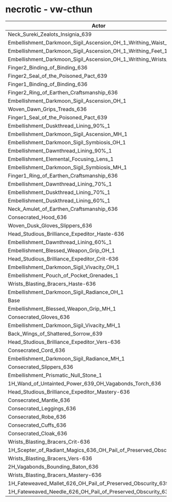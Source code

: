 # necrotic - vw-cthun
| Actor | DPS | Increase |
|---|:---:|:---:|
|Neck_Sureki_Zealots_Insignia_639|1044659|1.13%|
|Embellishment_Darkmoon_Sigil_Ascension_OH_1_Writhing_Waist_1|1044637|1.13%|
|Embellishment_Darkmoon_Sigil_Ascension_OH_1_Writhing_Feet_1|1044452|1.11%|
|Embellishment_Darkmoon_Sigil_Ascension_OH_1_Writhing_Wrists_1|1043791|1.05%|
|Finger2_Binding_of_Binding_636|1042753|0.95%|
|Finger2_Seal_of_the_Poisoned_Pact_639|1041046|0.78%|
|Finger1_Binding_of_Binding_636|1040294|0.71%|
|Finger2_Ring_of_Earthen_Craftsmanship_636|1038353|0.52%|
|Embellishment_Darkmoon_Sigil_Ascension_OH_1|1038270|0.51%|
|Woven_Dawn_Grips_Treads_636|1038175|0.50%|
|Finger1_Seal_of_the_Poisoned_Pact_639|1037718|0.46%|
|Embellishment_Duskthread_Lining_90%_1|1036971|0.39%|
|Embellishment_Darkmoon_Sigil_Ascension_MH_1|1036574|0.35%|
|Embellishment_Darkmoon_Sigil_Symbiosis_OH_1|1036574|0.35%|
|Embellishment_Dawnthread_Lining_90%_1|1036518|0.34%|
|Embellishment_Elemental_Focusing_Lens_1|1036266|0.32%|
|Embellishment_Darkmoon_Sigil_Symbiosis_MH_1|1035970|0.29%|
|Finger1_Ring_of_Earthen_Craftsmanship_636|1035786|0.27%|
|Embellishment_Dawnthread_Lining_70%_1|1035726|0.27%|
|Embellishment_Duskthread_Lining_70%_1|1035652|0.26%|
|Embellishment_Duskthread_Lining_60%_1|1035485|0.24%|
|Neck_Amulet_of_Earthen_Craftsmanship_636|1035483|0.24%|
|Consecrated_Hood_636|1035447|0.24%|
|Woven_Dusk_Gloves_Slippers_636|1035437|0.24%|
|Head_Studious_Brilliance_Expeditor_Haste-636|1035394|0.23%|
|Embellishment_Dawnthread_Lining_60%_1|1034866|0.18%|
|Embellishment_Blessed_Weapon_Grip_OH_1|1034410|0.14%|
|Head_Studious_Brilliance_Expeditor_Crit-636|1034197|0.12%|
|Embellishment_Darkmoon_Sigil_Vivacity_OH_1|1034164|0.11%|
|Embellishment_Pouch_of_Pocket_Grenades_1|1033743|0.07%|
|Wrists_Blasting_Bracers_Haste-636|1033717|0.07%|
|Embellishment_Darkmoon_Sigil_Radiance_OH_1|1033116|0.01%|
|Base|1032981|0.00%|
|Embellishment_Blessed_Weapon_Grip_MH_1|1032908|-0.01%|
|Consecrated_Gloves_636|1032856|-0.01%|
|Embellishment_Darkmoon_Sigil_Vivacity_MH_1|1032794|-0.02%|
|Back_Wings_of_Shattered_Sorrow_639|1032604|-0.04%|
|Head_Studious_Brilliance_Expeditor_Vers-636|1032579|-0.04%|
|Consecrated_Cord_636|1032327|-0.06%|
|Embellishment_Darkmoon_Sigil_Radiance_MH_1|1032066|-0.09%|
|Consecrated_Slippers_636|1031986|-0.10%|
|Embellishment_Prismatic_Null_Stone_1|1031943|-0.10%|
|1H_Wand_of_Untainted_Power_639_OH_Vagabonds_Torch_636|1031938|-0.10%|
|Head_Studious_Brilliance_Expeditor_Mastery-636|1031915|-0.10%|
|Consecrated_Mantle_636|1031865|-0.11%|
|Consecrated_Leggings_636|1031701|-0.12%|
|Consecrated_Robe_636|1031647|-0.13%|
|Consecrated_Cuffs_636|1031396|-0.15%|
|Consecrated_Cloak_636|1030875|-0.20%|
|Wrists_Blasting_Bracers_Crit-636|1030718|-0.22%|
|1H_Scepter_of_Radiant_Magics_636_OH_Pail_of_Preserved_Obscurity_639|1030487|-0.24%|
|Wrists_Blasting_Bracers_Vers-636|1030156|-0.27%|
|2H_Vagabonds_Bounding_Baton_636|1029056|-0.38%|
|Wrists_Blasting_Bracers_Mastery-636|1028398|-0.44%|
|1H_Fateweaved_Mallet_626_OH_Pail_of_Preserved_Obscurity_639|1024200|-0.85%|
|1H_Fateweaved_Needle_626_OH_Pail_of_Preserved_Obscurity_639|1023950|-0.87%|
